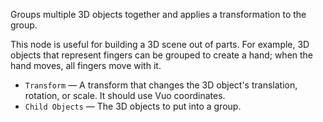 Groups multiple 3D objects together and applies a transformation to the group.

This node is useful for building a 3D scene out of parts. For example, 3D objects that represent fingers can be grouped to create a hand; when the hand moves, all fingers move with it.

   - `Transform` — A transform that changes the 3D object's translation, rotation, or scale. It should use Vuo coordinates.
   - `Child Objects` — The 3D objects to put into a group.
